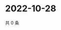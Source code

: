 # 2022-10-28

共 0 条

<!-- BEGIN WEIBO -->
<!-- 最后更新时间 Fri Oct 28 2022 04:01:46 GMT+0800 (China Standard Time) -->

<!-- END WEIBO -->
